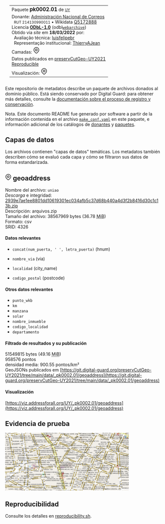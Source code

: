<aside>
<table align="right" style="padding: 1em">
<tr><td>Paquete <big><b>pk0002.01</b></big> de <small><a target="_afacodes" title="Jurisdicción" href="https://afa.codes/UY">UY</a></small>
</td></tr>
<tr><td>
Donante: <a rel="external" target="_doador" href="https://catalogodatos.gub.uy/dataset/ide-direcciones-geograficas-del-uruguay">Administración Nacional de Correos</a>
<br/>&nbsp; <small>RUT 214130990011</small> • Wikidata <a rel="external" target="_doador" title="Enlace del descriptor Wikidata del donante" href="https://www.wikidata.org/wiki/Q5172888">Q5172888</a></small><br/>
Licencia <a rel="external" target="_doador" href="http://www.opendefinition.org/licenses/odc-odbl"><b>ODbL-1.0</b></a> (odbl<a title="SHA256 http://web.archive.org/web/20220418172356/https://opendatacommons.org/licenses/odbl/" href="http://web.archive.org/web/20220418172356/https://opendatacommons.org/licenses/odbl/"><code>webarchive</code></a>)<br/>
Obtido via <i>site</i> em <b>18/03/2022</b> por:
<br/>&nbsp; Avaliação técnica: <a rel="external" target="_gitPerson" title="Usuario de Git" href="https://github.com/luisfelipebr">luisfelipebr</a>
<br/>&nbsp; Representação institucional: <a rel="external" target="_gitPerson" title="Usuario de" href="https://github.com/ThierryAJean">ThierryAJean</a><br/>
</td></tr>
<tr><td>Camadas: <a title="geoaddress" href="#-geoaddress"><img src="https://raw.githubusercontent.com/digital-guard/preserv/main/docs/assets/layerIcon-geoaddress.png" alt="geoaddress" width="20"/></a> </td></tr>
<tr><td>Datos publicados en <a href="https://git.digital-guard.org/preservCutGeo-UY2021/tree/main/data/_pk0002.01">preservCutGeo-UY2021</a><br/><a href="#reproducibilidad">Reproducible</a></td></tr>
<tr><td>Visualización: <a title="geoaddress" href="https://viz.addressforall.org/UY/_pk0002.01/geoaddress"><img src="https://raw.githubusercontent.com/digital-guard/preserv/main/docs/assets/layerIcon-geoaddress.png" alt="geoaddress" width="20"/></a> </td></tr>
</table>
</aside>

<section>

Este repositorio de metadatos describe un paquete de archivos donados al dominio público. Está siendo conservado por Digital Guard: para obtener más detalles, consulte la [documentación sobre el proceso de registro y conservación](https://wiki.addressforall.org/doc/Documentação_Digital-guard).

Nota. Este documento README fue generado por software a partir de la información contenida en el archivo [`make_conf.yaml`](https://git.digital-guard.org/preserv-UY/blob/main/data/_pk0002.01/make_conf.yaml) en este paquete, e información adicional de los catálogos de [donantes](https://git.digital-guard.org/preserv-BR/blob/main/data/donor.csv) y [paquetes](https://git.digital-guard.org/preserv-BR/blob/main/data/donatedPack.csv).

# Capas de datos

Los archivos contienen "capas de datos" temáticas. Los metadatos también describen cómo se evaluó cada capa y cómo se filtraron sus datos de forma estandarizada.

## <img src="https://raw.githubusercontent.com/digital-guard/preserv/main/docs/assets/layerIcon-geoaddress.png" alt="geoaddress" width="20"/> geoaddress

Nombre del archivo: `uniao`<br/>*Descarga* e integridad: [2939e7ae1ee8801dd10619301ec034afb5c37d68b440a4d3f2b8416d30c1c13b.zip](https://dl.digital-guard.org/2939e7ae1ee8801dd10619301ec034afb5c37d68b440a4d3f2b8416d30c1c13b.zip)<br/>Descripción: arquivos.zip<br/>Tamaño del archivo: 38567969 bytes (36.78 <abbr title="mebibyte">MiB</abbr>)<br/>Formato: csv<br/>SRID: 4326

#### Datos relevantes
* `concat(num_puerta, ' ', letra_puerta)` (hnum)

* `nombre_via` (via)

* `localidad` (city_name)

* `codigo_postal` (postcode)

#### Otros datos relevantes
* `punto_wkb`
* `km`
* `manzana`
* `solar`
* `nombre_inmueble`
* `codigo_localidad`
* `departamento`

#### Filtrado de resultados y su publicación
51549815 bytes (49.16 <abbr title="mebibyte">MiB</abbr>)<br/>958576 pontos<br/>densidad media: 900.55 pontos/km²<br/>GeoJSONs publicados em [https://git.digital-guard.org/preservCutGeo-UY2021/tree/main/data/_pk0002.01/geoaddress](https://git.digital-guard.org/preservCutGeo-UY2021/tree/main/data/_pk0002.01/geoaddress)

#### Visualización
[https://viz.addressforall.org/UY/_pk0002.01/geoaddress](https://viz.addressforall.org/UY/_pk0002.01/geoaddress)

# Evidencia de prueba
<img src="evidencia.png" width="400"/>

</section>
<section>

# Reproducibilidad

Consulte los detalles en [reproducibility.sh](https://git.digital-guard.org/preserv-UY/blob/main/data/_pk0002.01/reproducibility.sh).

</section>

